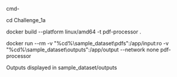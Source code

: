 cmd-

cd Challenge_1a

docker build --platform linux/amd64 -t pdf-processor .

docker run --rm -v "%cd%\sample_dataset\pdfs":/app/input:ro -v "%cd%\sample_dataset\outputs":/app/output --network none pdf-processor

Outputs displayed in sample_dataset/outputs
